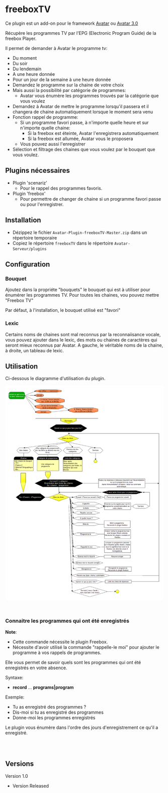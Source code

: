 # freeboxTV

Ce plugin est un add-on pour le framework [Avatar](https://github.com/Spikharpax/Avatar-Serveur) ou [Avatar 3.0](https://github.com/Spikharpax/Avatar-Serveur-3.0)

Récupère les programmes TV par l'EPG (Electronic Program Guide) de la freebox Player.

Il permet de demander à Avatar le programme tv:
- Du moment
- Du soir
- Du lendemain
- A une heure donnée
- Pour un jour de la semaine à une heure donnée
- Demandez le programme sur la chaine de votre choix
- Mais aussi la possibilité par catégorie de programmes:
	- Avatar vous énumère les programmes trouvés par la catégorie que vous voulez
- Demandez à Avatar de mettre le programme lorsqu'il passera et il changera de chaine automatiquement lorsque le moment sera venu
- Fonction rappel de programme:
	- Si un programme favori passe, à n'importe quelle heure et sur n'importe quelle chaine:
		- Si la freebox est éteinte, Avatar l'enregistrera automatiquement
		- Si la freebox est allumée, Avatar vous le proposera
	- Vous pouvez aussi l'enregistrer
- Sélection et filtrage des chaines que vous voulez par le bouquet que vous voulez.


## Plugins nécessaires
- Plugin 'scenariz'
	- Pour le rappel des programmes favoris.
- Plugin 'freebox'
	- Pour permettre de changer de chaine si un programme favori passe ou pour l'enregistrer.
	
	
## Installation
- Dézippez le fichier `Avatar-Plugin-freeboxTV-Master.zip` dans un répertoire temporaire
- Copiez le répertoire `freeboxTV` dans le répertoire `Avatar-Serveur/plugins`


## Configuration

### Bouquet

Ajoutez dans la propriéte "bouquets" le bouquet qui est à utiliser pour énumérer les programmes TV.
Pour toutes les chaines, vou pouvez mettre "Freebox TV"

Par défaut, à l'installation, le bouquet utilisé est "favori"

### Lexic

Certains noms de chaines sont mal reconnus par la reconnaiisance vocale, vous pouvez ajouter dans le lexic, des mots ou chaines de caractères qui seront mieux  reconnus par Avatar.
A gauche, le véritable noms de la chaine, à droite, un tableau de lexic.


## Utilisation

Ci-dessous le diagramme d'utilisation du plugin.

![GitHub Logo](logo/freeboxTV.png)


<BR>

### Connaitre les programmes qui ont été enregistrés
**Note**:
- Cette commande nécessite le plugin Freebox.
- Nécessite d'avoir utilisé la commande "rappelle-le moi" pour ajouter le programme à vos rappels de programmes.

Elle vous permet de savoir quels sont les programmes qui ont été enregistrés en votre absence.

Syntaxe:
- **record** ... **programs|program**

Exemple:
- Tu as enregistré des programmes ?
- Dis-moi si tu as enregistré des programmes
- Donne-moi les programmes enregistrés

Le plugin vous énumère dans l'ordre des jours d'enregistrement ce qu'il a enregistré.


<BR><BR>
 

## Versions
Version 1.0 
- Version Released






